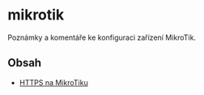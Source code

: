 # mikrotik
Poznámky a komentáře ke konfiguraci zařízení MikroTik.

## Obsah
- [HTTPS na MikroTiku](https.md)
